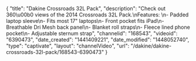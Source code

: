 {
    "title": "Dakine Crossroads 32L Pack",
    "description": "Check out 360\u00b0 views of the 2014 Crossroads 32L Pack.\nFeatures: \n- Padded laptop sleeve\n- Fits most 17\" laptops\n- Front pocket fits iPad\n- Breathable Dri Mesh back panel\n- Blanket roll straps\n- Fleece lined phone pocket\n- Adjustable sternum strap",
    "channelid": "168543",
    "videoid": "6390473",
    "date_created": "1441409221",
    "date_modified": "1448052740",
    "type": "captivate",
    "layout": "channelVideo",
    "url": "\/dakine\/dakine-crossroads-32l-pack\/168543-6390473"
}